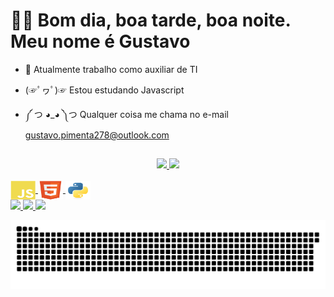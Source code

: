 <h1> 🦆🦆 Bom dia, boa tarde, boa noite. Meu nome é Gustavo </h1> 

- 🐊 Atualmente trabalho como auxiliar de TI

- (☞ﾟヮﾟ)☞ Estou estudando Javascript

- ༼ つ ◕_◕ ༽つ Qualquer coisa me chama no e-mail gustavo.pimenta278@outlook.com

##

<!-- github status-->
<div align="center">
  <a href="https://github.com/GustavoPimenta278">
  <img height="180em" src="https://github-readme-stats.vercel.app/api?username=GustavoPimenta278&show_icons=true&theme=synthwave&include_all_commits=true&count_private=true"/>
  <img height="180em" src="https://github-readme-stats.vercel.app/api/top-langs/?username=GustavoPimenta278&layout=compact&langs_count=7&theme=tokyonight"/>
</div>
  
  
  <!-- icones de linguagens -->
  <div style="display: inline_block"><br>
  <img align="center" alt="Gusta-language-Js" height="30" width="40" src="https://raw.githubusercontent.com/devicons/devicon/master/icons/javascript/javascript-plain.svg">
  <img align="center" alt="Gusta-HTML" height="30" width="40" src="https://raw.githubusercontent.com/devicons/devicon/master/icons/html5/html5-original.svg">
  <img align="center" alt="Gusta-language-Python" height="30" width="40" src="https://raw.githubusercontent.com/devicons/devicon/master/icons/python/python-original.svg">
</div>
  
  
  <!-- icones de contato -->
  <div> 
  <a href="https://www.instagram.com/pimenta_cna/" target="_blank" rel="noopener noreferrer"><img src="https://img.shields.io/badge/-Instagram-%23E4405F?style=for-the-badge&logo=instagram&logoColor=white" target="_blank"> </a>
  <a href = "mailto:gustavo.pimenta278@outlook.com"><img src="https://img.shields.io/badge/Microsoft_Outlook-0078D4?style=for-the-badge&logo=microsoft-outlook&logoColor=white" target="_blank"> </a>
  <a href="https://www.linkedin.com/in/gustavo-alves-pimenta-dev/" target="_blank" rel="noopener noreferrer"><img src="https://img.shields.io/badge/-LinkedIn-%230077B5?style=for-the-badge&logo=linkedin&logoColor=white" target="_blank"> </a>
    
    
  ![Snake animation](https://github.com/GustavoPimenta278/GustavoPimenta278/blob/output/github-contribution-grid-snake.svg)
    
</div>
